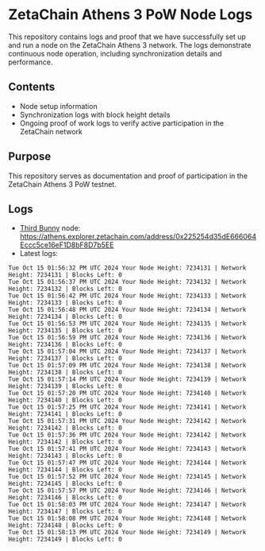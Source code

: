 # ZetaChain Athens 3 PoW Node Logs
This repository contains logs and proof that we have successfully set up and run a node on the ZetaChain Athens 3 network. The logs demonstrate continuous node operation, including synchronization details and performance.

## Contents
- Node setup information
- Synchronization logs with block height details
- Ongoing proof of work logs to verify active participation in the ZetaChain network

## Purpose
This repository serves as documentation and proof of participation in the ZetaChain Athens 3 PoW testnet.

## Logs

- [Third Bunny](https://thirdbunny.xyz/) node: https://athens.explorer.zetachain.com/address/0x225254d35dE666064Eccc5ce16eF1D8bF8D7b5EE
- Latest logs:
```
Tue Oct 15 01:56:32 PM UTC 2024 Your Node Height: 7234131 | Network Height: 7234131 | Blocks Left: 0
Tue Oct 15 01:56:37 PM UTC 2024 Your Node Height: 7234132 | Network Height: 7234132 | Blocks Left: 0
Tue Oct 15 01:56:42 PM UTC 2024 Your Node Height: 7234133 | Network Height: 7234133 | Blocks Left: 0
Tue Oct 15 01:56:48 PM UTC 2024 Your Node Height: 7234134 | Network Height: 7234134 | Blocks Left: 0
Tue Oct 15 01:56:53 PM UTC 2024 Your Node Height: 7234135 | Network Height: 7234135 | Blocks Left: 0
Tue Oct 15 01:56:59 PM UTC 2024 Your Node Height: 7234136 | Network Height: 7234136 | Blocks Left: 0
Tue Oct 15 01:57:04 PM UTC 2024 Your Node Height: 7234137 | Network Height: 7234137 | Blocks Left: 0
Tue Oct 15 01:57:09 PM UTC 2024 Your Node Height: 7234138 | Network Height: 7234138 | Blocks Left: 0
Tue Oct 15 01:57:14 PM UTC 2024 Your Node Height: 7234139 | Network Height: 7234139 | Blocks Left: 0
Tue Oct 15 01:57:20 PM UTC 2024 Your Node Height: 7234140 | Network Height: 7234140 | Blocks Left: 0
Tue Oct 15 01:57:25 PM UTC 2024 Your Node Height: 7234141 | Network Height: 7234141 | Blocks Left: 0
Tue Oct 15 01:57:31 PM UTC 2024 Your Node Height: 7234142 | Network Height: 7234142 | Blocks Left: 0
Tue Oct 15 01:57:36 PM UTC 2024 Your Node Height: 7234142 | Network Height: 7234142 | Blocks Left: 0
Tue Oct 15 01:57:41 PM UTC 2024 Your Node Height: 7234143 | Network Height: 7234143 | Blocks Left: 0
Tue Oct 15 01:57:47 PM UTC 2024 Your Node Height: 7234144 | Network Height: 7234144 | Blocks Left: 0
Tue Oct 15 01:57:52 PM UTC 2024 Your Node Height: 7234145 | Network Height: 7234145 | Blocks Left: 0
Tue Oct 15 01:57:57 PM UTC 2024 Your Node Height: 7234146 | Network Height: 7234146 | Blocks Left: 0
Tue Oct 15 01:58:03 PM UTC 2024 Your Node Height: 7234147 | Network Height: 7234147 | Blocks Left: 0
Tue Oct 15 01:58:08 PM UTC 2024 Your Node Height: 7234148 | Network Height: 7234148 | Blocks Left: 0
Tue Oct 15 01:58:13 PM UTC 2024 Your Node Height: 7234149 | Network Height: 7234149 | Blocks Left: 0
```
